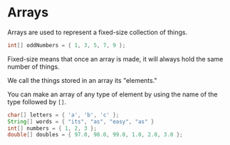 # Arrays

Arrays are used to represent a fixed-size collection of things.

```java
int[] oddNumbers = { 1, 3, 5, 7, 9 };
```

Fixed-size means that once an array is made, it will always hold the same
number of things.

We call the things stored in an array its "elements."

You can make an array of any type of element by using the name of the type followed by
`[]`.

```java
char[] letters = { 'a', 'b', 'c' };
String[] words = { "its", "as", "easy", "as" }
int[] numbers = { 1, 2, 3 };
double[] doubles = { 97.0, 98.0, 99.0, 1.0, 2.0, 3.0 };
```

